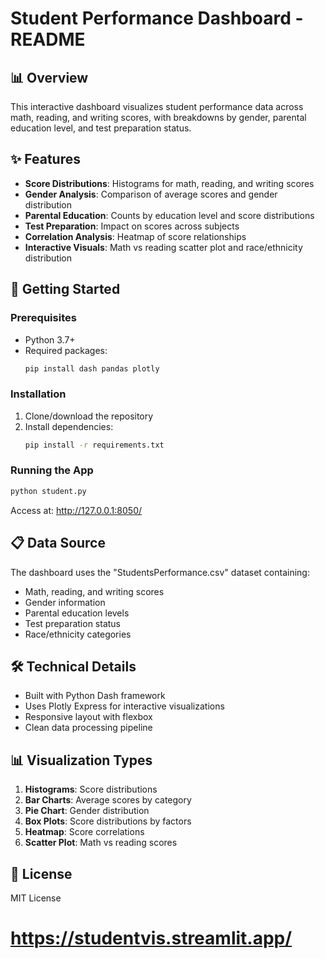 # Student Performance Dashboard - README

## 📊 Overview
This interactive dashboard visualizes student performance data across math, reading, and writing scores, with breakdowns by gender, parental education level, and test preparation status.

## ✨ Features
- **Score Distributions**: Histograms for math, reading, and writing scores
- **Gender Analysis**: Comparison of average scores and gender distribution
- **Parental Education**: Counts by education level and score distributions
- **Test Preparation**: Impact on scores across subjects
- **Correlation Analysis**: Heatmap of score relationships
- **Interactive Visuals**: Math vs reading scatter plot and race/ethnicity distribution

## 🚀 Getting Started

### Prerequisites
- Python 3.7+
- Required packages:
  ```bash
  pip install dash pandas plotly
  ```

### Installation
1. Clone/download the repository
2. Install dependencies:
   ```bash
   pip install -r requirements.txt
   ```

### Running the App
```bash
python student.py
```
Access at: http://127.0.0.1:8050/

## 📋 Data Source
The dashboard uses the "StudentsPerformance.csv" dataset containing:
- Math, reading, and writing scores
- Gender information
- Parental education levels
- Test preparation status
- Race/ethnicity categories

## 🛠 Technical Details
- Built with Python Dash framework
- Uses Plotly Express for interactive visualizations
- Responsive layout with flexbox
- Clean data processing pipeline

## 📊 Visualization Types
1. **Histograms**: Score distributions
2. **Bar Charts**: Average scores by category
3. **Pie Chart**: Gender distribution
4. **Box Plots**: Score distributions by factors
5. **Heatmap**: Score correlations
6. **Scatter Plot**: Math vs reading scores

## 📜 License
MIT License

# https://studentvis.streamlit.app/
